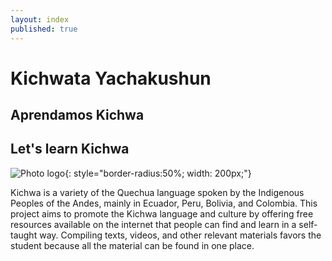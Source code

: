 ```yaml
---
layout: index
published: true
---
```

# Kichwata Yachakushun
## Aprendamos Kichwa
## Let's learn Kichwa

![Photo logo](/images/Photo_logo.png){: style="border-radius:50%; width: 200px;"}

Kichwa is a variety of the Quechua language spoken by the Indigenous Peoples of the Andes, mainly in Ecuador, Peru, Bolivia, and Colombia. This project aims to promote the Kichwa language and culture by offering free resources available on the internet that people can find and learn in a self-taught way. Compiling texts, videos, and other relevant materials favors the student because all the material can be found in one place.

